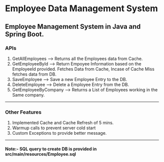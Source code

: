 # Employee Data Management System
## Employee Management System in Java and Spring Boot.

### APIs
1. GetAllEmployees --> Returns all the Employees data from Cache.
2. GetEmployeeById --> Return Empoyee Information based on the EmployeeId provided. Fetches Data from Cache, Incase of Cache Miss fetches data from DB.
3. SaveEmployee --> Save a new Employee Entry to the DB.
4. DeleteEmployee --> Delete a Employee Entry from the DB.
5. GetEmployeeByCompany --> Returns a List of Employees working in the Same company.
----
### Other Features
1. Implemented Cache and Cache Refresh of 5 mins.
2. Warmup calls to prevent server cold start
3. Custom Exceptions to provide better message.
----
#### Note:- SQL query to create DB is provided in src/main/resources/Employee.sql



